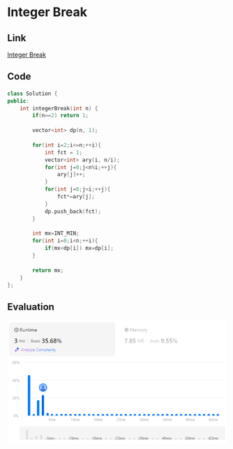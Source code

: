 # Integer Break
## Link
[Integer Break](https://leetcode.com/problems/integer-break/description/)

## Code
```cpp
class Solution {
public:
    int integerBreak(int n) {
        if(n==2) return 1;

        vector<int> dp(n, 1);

        for(int i=2;i<=n;++i){
            int fct = 1;
            vector<int> ary(i, n/i);
            for(int j=0;j<n%i;++j){
                ary[j]++;
            }
            for(int j=0;j<i;++j){
                fct*=ary[j];
            }
            dp.push_back(fct);
        }

        int mx=INT_MIN;
        for(int i=0;i<n;++i){
            if(mx<dp[i]) mx=dp[i];
        }

        return mx;
    }
};
```

## Evaluation
![Integer Break](./05.PNG)